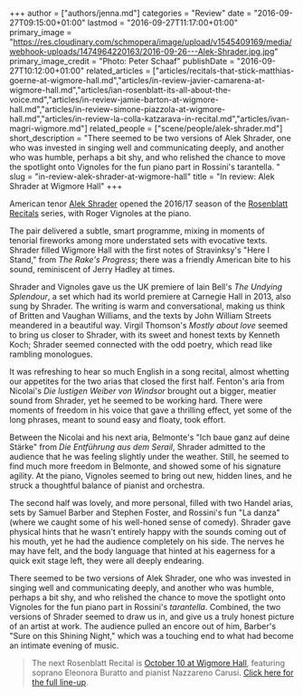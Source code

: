 +++
author = ["authors/jenna.md"]
categories = "Review"
date = "2016-09-27T09:15:00+01:00"
lastmod = "2016-09-27T11:17:00+01:00"
primary_image = "https://res.cloudinary.com/schmopera/image/upload/v1545409169/media/webhook-uploads/1474964220163/2016-09-26---Alek-Shrader.jpg.jpg"
primary_image_credit = "Photo: Peter Schaaf"
publishDate = "2016-09-27T10:12:00+01:00"
related_articles = ["articles/recitals-that-stick-matthias-goerne-at-wigmore-hall.md","articles/in-review-javier-camarena-at-wigmore-hall.md","articles/ian-rosenblatt-its-all-about-the-voice.md","articles/in-review-jamie-barton-at-wigmore-hall.md","articles/in-review-simone-piazzola-at-wigmore-hall.md","articles/in-review-la-colla-katzarava-in-recital.md","articles/ivan-magri-wigmore.md"]
related_people = ["scene/people/alek-shrader.md"]
short_description = "There seemed to be two versions of Alek Shrader, one who was invested in singing well and communicating deeply, and another who was humble, perhaps a bit shy, and who relished the chance to move the spotlight onto Vignoles for the fun piano part in Rossini&#039;s tarantella. "
slug = "in-review-alek-shrader-at-wigmore-hall"
title = "In review: Alek Shrader at Wigmore Hall"
+++

American tenor [Alek Shrader](/scene/people/alek-shrader/) opened the 2016/17 season of the [Rosenblatt Recitals](/ian-rosenblatt-its-all-about-the-voice/) series, with Roger Vignoles at the piano.

The pair delivered a subtle, smart programme, mixing in moments of tenorial fireworks among more understated sets with evocative texts. Shrader filled Wigmore Hall with the first notes of Stravinksy's "Here I Stand," from *The Rake's Progress*; there was a friendly American bite to his sound, reminiscent of Jerry Hadley at times. 

Shrader and Vignoles gave us the UK premiere of Iain Bell's *The Undying Splendour*, a set which had its world premiere at Carnegie Hall in 2013, also sung by Shrader. The writing is warm and conversational, making us think of Britten and Vaughan Williams, and the texts by John William Streets meandered in a beautiful way. Virgil Thomson's *Mostly about love* seemed to bring us closer to Shrader, with its sweet and honest texts by Kenneth Koch; Shrader seemed connected with the odd poetry, which read like rambling monologues. 

It was refreshing to hear so much English in a song recital, almost whetting our appetites for the two arias that closed the first half. Fenton's aria from Nicolai's *Die lustigen Weiber von Windsor* brought out a bigger, meatier sound from Shrader, yet he seemed to be working hard. There were moments of freedom in his voice that gave a thrilling effect, yet some of the long phrases, meant to sound easy and floaty, took effort.

Between the Nicolai and his next aria, Belmonte's "Ich baue ganz auf deine Stärke" from *Die Entführung aus dem Serail*, Shrader admitted to the audience that he was feeling slightly under the weather. Still, he seemed to find much more freedom in Belmonte, and showed some of his signature agility. At the piano, Vignoles seemed to bring out new, hidden lines, and he struck a thoughtful balance of pianist and orchestra.

The second half was lovely, and more personal, filled with two Handel arias, sets by Samuel Barber and Stephen Foster, and Rossini's fun "La danza" (where we caught some of his well-honed sense of comedy). Shrader gave physical hints that he wasn't entirely happy with the sounds coming out of his mouth, yet he had the audience completely on his side. The nerves he may have felt, and the body language that hinted at his eagerness for a quick exit stage left, they were all deeply endearing.

There seemed to be two versions of Alek Shrader, one who was invested in singing well and communicating deeply, and another who was humble, perhaps a bit shy, and who relished the chance to move the spotlight onto Vignoles for the fun piano part in Rossini's *tarantella*. Combined, the two versions of Shrader seemed to draw us in, and give us a truly honest picture of an artist at work. The audience pulled an encore out of him, Barber's "Sure on this Shining Night," which was a touching end to what had become an intimate evening of music.

>The next Rosenblatt Recital is [October 10 at Wigmore Hall](http://www.rosenblattrecitalseries.co.uk/recital.aspx?key=169), featuring soprano Eleonora Buratto and pianist Nazzareno Carusi. [Click here for the full line-up](http://www.rosenblattrecitalseries.co.uk/whats_on.aspx).
